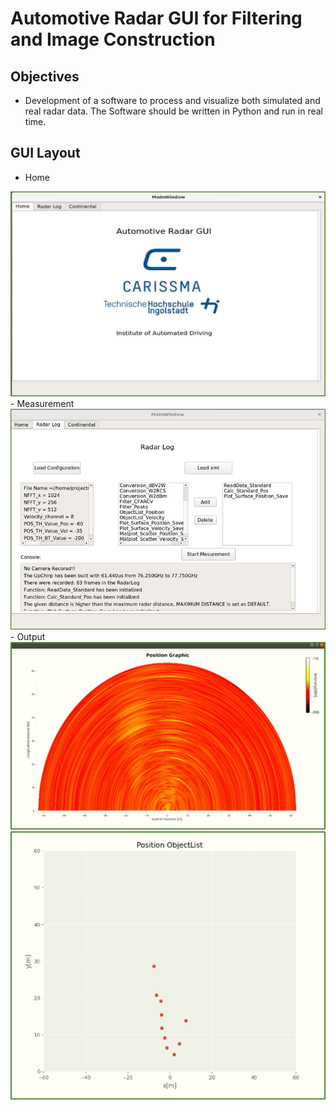 # Automotive Radar GUI for Filtering and Image Construction

## Objectives
- Development of a software to process and visualize both simulated and real radar data. The Software should be written in Python and run in real time.

## GUI Layout
- Home
<img src="./img/home.png">
- Measurement
<img src="./img/measurement.png">
- Output
<img src="./img/output.png">
<img src="./img/output_2.png">